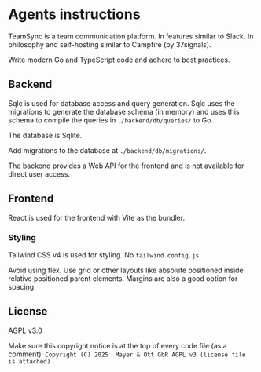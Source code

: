 # Agents instructions

TeamSync is a team communication platform. In features similar to Slack. In philosophy and self-hosting similar to Campfire (by 37signals).

Write modern Go and TypeScript code and adhere to best practices.

## Backend

Sqlc is used for database access and query generation. Sqlc uses the migrations to generate the database schema (in memory) and uses this schema to compile the queries in `./backend/db/queries/` to Go.

The database is Sqlite.

Add migrations to the database at `./backend/db/migrations/`.

The backend provides a Web API for the frontend and is not available for direct user access.

## Frontend

React is used for the frontend with Vite as the bundler.

### Styling

Tailwind CSS v4 is used for styling. No `tailwind.config.js`.

Avoid using flex. Use grid or other layouts like absolute positioned inside relative positioned parent elements. Margins are also a good option for spacing.

## License

AGPL v3.0

Make sure this copyright notice is at the top of every code file (as a comment): `Copyright (C) 2025  Mayer & Ott GbR AGPL v3 (license file is attached)`
